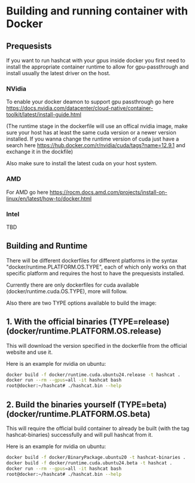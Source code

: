 # Building and running container with Docker


## Prequesists ##

If you want to run hashcat with your gpus inside docker you first need to install the appropriate container runtime to allow for gpu-passthrough and install usually the latest driver on the host.

### NVidia ### 

To enable your docker deamon to support gpu passthrough go here https://docs.nvidia.com/datacenter/cloud-native/container-toolkit/latest/install-guide.html

(The runtime stage in the dockerfile will use an offical nvidia image, make sure your host has at least the same cuda version or a newer version installed. If you wanna change the runtime version of cuda just have a search here https://hub.docker.com/r/nvidia/cuda/tags?name=12.9.1 and exchange it in the dockfile)

Also make sure to install the latest cuda on your host system.

### AMD ###

For AMD go here https://rocm.docs.amd.com/projects/install-on-linux/en/latest/how-to/docker.html


### Intel ### 

TBD


## Building and Runtime ##

There will be different dockerfiles for different platforms in the syntax "docker/runtime.PLATFORM.OS.TYPE", each of which only works on that specific platform and requires the host to have the prequesists installed.

Currently there are only dockerfiles for cuda available (docker/runtime.cuda.OS.TYPE), more will follow.

Also there are two TYPE options available to build the image:

## 1. With the official binaries (TYPE=release) (docker/runtime.PLATFORM.OS.release)

This will download the version specified in the dockerfile from the official website and use it.

Here is an example for nvidia on ubuntu:

```bash
docker build -f docker/runtime.cuda.ubuntu24.release -t hashcat .
docker run --rm --gpus=all -it hashcat bash
root@docker:~/hashcat# ./hashcat.bin --help
```

   
## 2. Build the binaries yourself (TYPE=beta) (docker/runtime.PLATFORM.OS.beta)

This will require the official build container to already be built (with the tag hashcat-binaries) successfully and will pull hashcat from it.

Here is an example for nvidia on ubuntu:

```bash
docker build -f docker/BinaryPackage.ubuntu20 -t hashcat-binaries .
docker build -f docker/runtime.cuda.ubuntu24.beta -t hashcat .
docker run --rm --gpus=all -it hashcat bash
root@docker:~/hashcat# ./hashcat.bin --help
```

